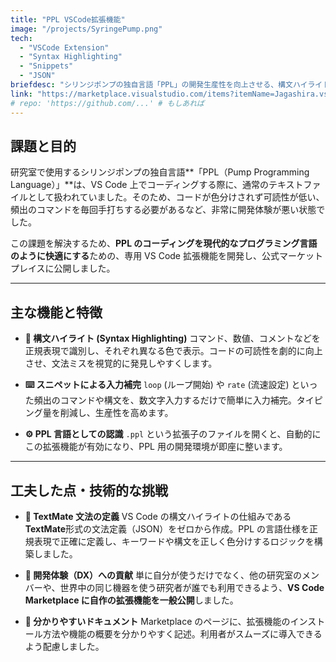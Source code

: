 ```yaml
---
title: "PPL VSCode拡張機能"
image: "/projects/SyringePump.png"
tech:
  - "VSCode Extension"
  - "Syntax Highlighting"
  - "Snippets"
  - "JSON"
briefdesc: "シリンジポンプの独自言語「PPL」の開発生産性を向上させる、構文ハイライト・スニペット機能。"
link: "https://marketplace.visualstudio.com/items?itemName=Jagashira.vscode-ppl"
# repo: 'https://github.com/...' # もしあれば
---
```


## 課題と目的

研究室で使用するシリンジポンプの独自言語**「PPL（Pump Programming Language）」**は、VS Code 上でコーディングする際に、通常のテキストファイルとして扱われていました。そのため、コードが色分けされず可読性が低い、頻出のコマンドを毎回手打ちする必要があるなど、非常に開発体験が悪い状態でした。

この課題を解決するため、**PPL のコーディングを現代的なプログラミング言語のように快適にする**ための、専用 VS Code 拡張機能を開発し、公式マーケットプレイスに公開しました。

---

## 主な機能と特徴

- **🎨 構文ハイライト (Syntax Highlighting)**
  コマンド、数値、コメントなどを正規表現で識別し、それぞれ異なる色で表示。コードの可読性を劇的に向上させ、文法ミスを視覚的に発見しやすくします。

- **⌨️ スニペットによる入力補完**
  `loop` (ループ開始) や `rate` (流速設定) といった頻出のコマンドや構文を、数文字入力するだけで簡単に入力補完。タイピング量を削減し、生産性を高めます。

- **⚙️ PPL 言語としての認識**
  `.ppl` という拡張子のファイルを開くと、自動的にこの拡張機能が有効になり、PPL 用の開発環境が即座に整います。

---

## 工夫した点・技術的な挑戦

- **📜 TextMate 文法の定義**
  VS Code の構文ハイライトの仕組みである**TextMate**形式の文法定義（JSON）をゼロから作成。PPL の言語仕様を正規表現で正確に定義し、キーワードや構文を正しく色分けするロジックを構築しました。

- **🚀 開発体験（DX）への貢献**
  単に自分が使うだけでなく、他の研究室のメンバーや、世界中の同じ機器を使う研究者が誰でも利用できるよう、**VS Code Marketplace に自作の拡張機能を一般公開**しました。

- **📝 分かりやすいドキュメント**
  Marketplace のページに、拡張機能のインストール方法や機能の概要を分かりやすく記述。利用者がスムーズに導入できるよう配慮しました。
